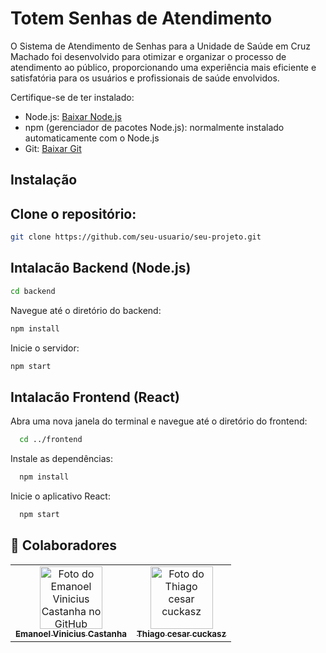 # Totem Senhas de Atendimento

O Sistema de Atendimento de Senhas para a Unidade de Saúde em Cruz Machado
foi desenvolvido para otimizar e organizar o processo de atendimento ao público,
proporcionando uma experiência mais eficiente e satisfatória para os usuários e
profissionais de saúde envolvidos.


Certifique-se de ter instalado:

- Node.js: [Baixar Node.js](https://nodejs.org/)
- npm (gerenciador de pacotes Node.js): normalmente instalado automaticamente com o Node.js
- Git: [Baixar Git](https://git-scm.com/)

## Instalação

## Clone o repositório:

 ```bash
 git clone https://github.com/seu-usuario/seu-projeto.git
   ```

## Intalacão Backend (Node.js)

   ```bash
   cd backend
```

Navegue até o diretório do backend:

```bash
npm install
```

Inicie o servidor:

```bash
npm start

```

## Intalacão Frontend (React)

Abra uma nova janela do terminal e navegue até o diretório do frontend:

 ```bash
   cd ../frontend
```

Instale as dependências:

 ```bash
   npm install
```

Inicie o aplicativo React:

 ```bash
   npm start
```

## 🤝 Colaboradores

<table>
  <tr>
    <td align="center">
      <a href="#" title="defina o titulo do link">
        <img src="https://avatars.githubusercontent.com/u/111919840?v=4" width="100px;" alt="Foto do Emanoel Vinicius Castanha no GitHub"/><br>
        <sub>
          <b>Emanoel Vinicius Castanha</b>
        </sub>
      </a>
    </td>
    <td align="center">
      <a href="#" title="defina o titulo do link">
        <img src="https://avatars.githubusercontent.com/u/125368991?v=4" width="100px;" alt="Foto do Thiago cesar cuckasz"/><br>
        <sub>
          <b>Thiago cesar cuckasz</b>
        </sub>
      </a>
    </td>
</table>




